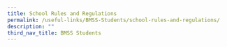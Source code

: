 ```yaml
---
title: School Rules and Regulations
permalink: /useful-links/BMSS-Students/school-rules-and-regulations/
description: ""
third_nav_title: BMSS Students
---
```

